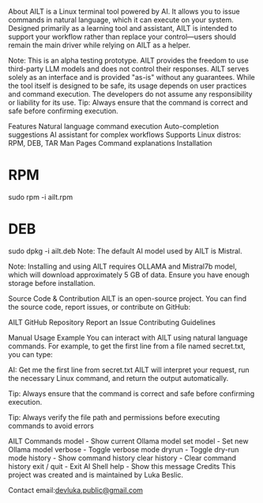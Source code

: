 About
AILT is a Linux terminal tool powered by AI. It allows you to issue commands in natural language, which it can execute on your system. Designed primarily as a learning tool and assistant, AILT is intended to support your workflow rather than replace your control—users should remain the main driver while relying on AILT as a helper.

Note: This is an alpha testing prototype. AILT provides the freedom to use third-party LLM models and does not control their responses. AILT serves solely as an interface and is provided "as-is" without any guarantees. While the tool itself is designed to be safe, its usage depends on user practices and command execution. The developers do not assume any responsibility or liability for its use.
Tip: Always ensure that the command is correct and safe before confirming execution.

Features
Natural language command execution
Auto-completion suggestions
AI assistant for complex workflows
Supports Linux distros: RPM, DEB, TAR
Man Pages
Command explanations
Installation
# RPM
sudo rpm -i ailt.rpm

# DEB
sudo dpkg -i ailt.deb
Note: The default AI model used by AILT is Mistral.

Note: Installing and using AILT requires OLLAMA and Mistral7b model, which will download approximately 5 GB of data. Ensure you have enough storage before installation.

Source Code & Contribution
AILT is an open-source project. You can find the source code, report issues, or contribute on GitHub:

AILT GitHub Repository
Report an Issue
Contributing Guidelines





Manual
Usage Example
You can interact with AILT using natural language commands. For example, to get the first line from a file named secret.txt, you can type:

AI: Get me the first line from secret.txt
AILT will interpret your request, run the necessary Linux command, and return the output automatically.

Tip: Always ensure that the command is correct and safe before confirming execution.

Tip: Always verify the file path and permissions before executing commands to avoid errors

AILT Commands
model - Show current Ollama model
set model - Set new Ollama model
verbose - Toggle verbose mode
dryrun - Toggle dry-run mode
history - Show command history
clear history - Clear command history
exit / quit - Exit AI Shell
help - Show this message
Credits
This project was created and is maintained by Luka Beslic.

Contact
email:devluka.public@gmail.com
